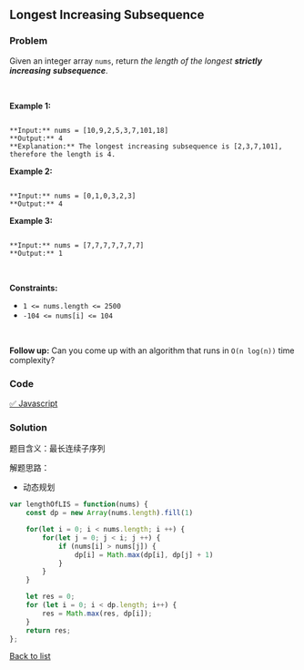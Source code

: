 Longest Increasing Subsequence
---
### Problem
Given an integer array `nums`, return *the length of the longest **strictly increasing*** ***subsequence***.


 


**Example 1:**



```

**Input:** nums = [10,9,2,5,3,7,101,18]
**Output:** 4
**Explanation:** The longest increasing subsequence is [2,3,7,101], therefore the length is 4.

```

**Example 2:**



```

**Input:** nums = [0,1,0,3,2,3]
**Output:** 4

```

**Example 3:**



```

**Input:** nums = [7,7,7,7,7,7,7]
**Output:** 1

```

 


**Constraints:**


* `1 <= nums.length <= 2500`
* `-104 <= nums[i] <= 104`


 


**Follow up:** Can you come up with an algorithm that runs in `O(n log(n))` time complexity?


### Code
[✅ Javascript](./solution.js)
### Solution
题目含义：最长连续子序列

解题思路：
- 动态规划

```javascript
var lengthOfLIS = function(nums) {
    const dp = new Array(nums.length).fill(1)

    for(let i = 0; i < nums.length; i ++) {
        for(let j = 0; j < i; j ++) {
            if (nums[i] > nums[j]) {
                dp[i] = Math.max(dp[i], dp[j] + 1)
            }
        }
    }

    let res = 0;
    for (let i = 0; i < dp.length; i++) {
        res = Math.max(res, dp[i]);
    }
    return res;
};
```

[Back to list](../README.md)